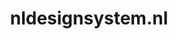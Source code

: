 ---
layout: post
title:  "nldesignsystem.nl"
internal_url:  "/data/nldesignsystem.nl.html"
categories: dutchgov
---